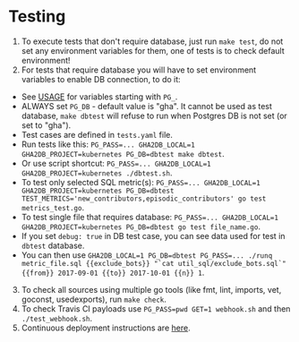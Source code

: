 # Testing
1. To execute tests that don't require database, just run `make test`, do not set any environment variables for them, one of tests is to check default environment!
2. For tests that require database you will have to set environment variables to enable DB connection, to do it:
- See [USAGE](https://github.com/cncf/devstats/blob/master/USAGE.md) for variables starting with `PG_`.
- ALWAYS set `PG_DB` - default value is "gha". It cannot be used as test database, `make dbtest` will refuse to run when Postgres DB is not set (or set to "gha").
- Test cases are defined in `tests.yaml` file.
- Run tests like this: `PG_PASS=... GHA2DB_LOCAL=1 GHA2DB_PROJECT=kubernetes PG_DB=dbtest make dbtest`.
- Or use script shortcut: `PG_PASS=... GHA2DB_LOCAL=1 GHA2DB_PROJECT=kubernetes ./dbtest.sh`.
- To test only selected SQL metric(s): `PG_PASS=... GHA2DB_LOCAL=1 GHA2DB_PROJECT=kubernetes PG_DB=dbtest TEST_METRICS='new_contributors,episodic_contributors' go test metrics_test.go`.
- To test single file that requires database: `PG_PASS=... GHA2DB_LOCAL=1 GHA2DB_PROJECT=kubernetes PG_DB=dbtest go test file_name.go`.
- If you set `debug: true` in DB test case, you can see data used for test in `dbtest` database.
- You can then use `` GHA2DB_LOCAL=1 PG_DB=dbtest PG_PASS=... ./runq metric_file.sql {{exclude_bots}} "`cat util_sql/exclude_bots.sql`" {{from}} 2017-09-01 {{to}} 2017-10-01 {{n}} 1 ``.
3. To check all sources using multiple go tools (like fmt, lint, imports, vet, goconst, usedexports), run `make check`.
4. To check Travis CI payloads use `PG_PASS=pwd GET=1 webhook.sh` and then `./test_webhook.sh`.
5. Continuous deployment instructions are [here](https://github.com/cncf/devstats/blob/master/CONTINUOUS_DEPLOYMENT.md).
